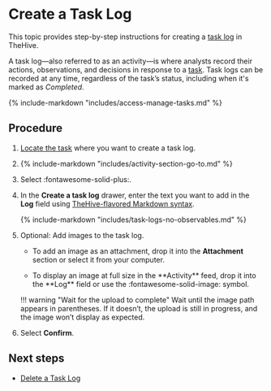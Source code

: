 # Create a Task Log

This topic provides step-by-step instructions for creating a [task log](about-task-logs.md) in TheHive.

A task log—also referred to as an activity—is where analysts record their actions, observations, and decisions in response to a [task](about-tasks.md). Task logs can be recorded at any time, regardless of the task’s status, including when it's marked as *Completed*.

{% include-markdown "includes/access-manage-tasks.md" %}

<h2>Procedure</h2>

1. [Locate the task](../tasks/search-for-tasks/find-a-task.md) where you want to create a task log.

2. {% include-markdown "includes/activity-section-go-to.md" %}

3. Select :fontawesome-solid-plus:.

4. In the **Create a task log** drawer, enter the text you want to add in the **Log** field using [TheHive-flavored Markdown syntax](../../thehive-flavored-markdown.md).

    {% include-markdown "includes/task-logs-no-observables.md" %}

5. Optional: Add images to the task log.

    * To add an image as an attachment, drop it into the **Attachment** section or select it from your computer.

    * <!-- md:version 5.5 --> To display an image at full size in the **Activity** feed, drop it into the **Log** field or use the :fontawesome-solid-image: symbol.

    !!! warning "Wait for the upload to complete"
        Wait until the image path appears in parentheses. If it doesn’t, the upload is still in progress, and the image won’t display as expected.

6. Select **Confirm**.

<h2>Next steps</h2>

* [Delete a Task Log](delete-a-task-log.md)